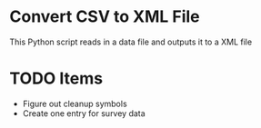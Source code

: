 # Convert CSV to XML File

This Python script reads in a data file and outputs it to a XML file

# TODO Items
- Figure out cleanup symbols
- Create one entry for survey data
